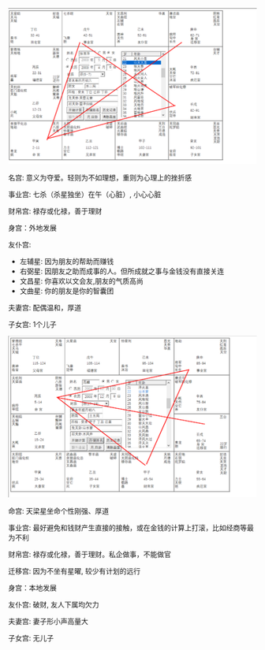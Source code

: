 ![image-20240517185640241](%E4%BD%BF%E7%94%A8.assets/image-20240517185640241.png)

名宫:  意义为夺爱。轻则为不如理想，重则为心理上的挫折感

事业宫: 七杀（杀星独坐）在午（心脏）,  小心心脏

财帛宫: 禄存或化禄，善于理财

身宫：外地发展

友仆宫: 

+ 左辅星: 因为朋友的帮助而赚钱
+ 右弼星: 因朋友之助而成事的人。但所成就之事与金钱没有直接关连
+ 文昌星: 你喜欢以文会友,朋友的气质高尚
+ 文曲星: 你的朋友是你的智囊团

夫妻宫:  配偶温和，厚道

子女宫:  1个儿子





![image-20240517185917413](%E4%BD%BF%E7%94%A8.assets/image-20240517185917413.png)

命宫:  天梁星坐命个性刚强、厚道

事业宫:  最好避免和钱财产生直接的接触，或在金钱的计算上打滚，比如经商等最为不利

财帛宫: 禄存或化禄，善于理财。私企做事，不能做官

迁移宫:  因为不坐有星曜, 较少有计划的远行

身宫：本地发展

友仆宫:  破财, 友人下属均欠力

夫妻宫:  妻子形小声高量大

子女宫:  无儿子